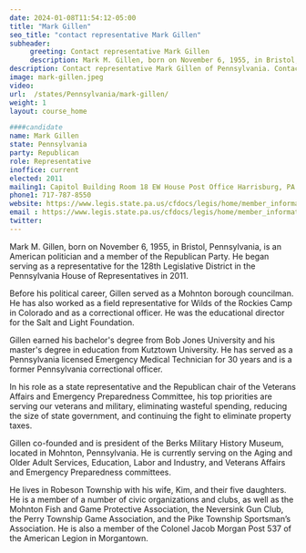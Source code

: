 ```yaml
---
date: 2024-01-08T11:54:12-05:00
title: "Mark Gillen"
seo_title: "contact representative Mark Gillen"
subheader:
     greeting: Contact representative Mark Gillen
     description: Mark M. Gillen, born on November 6, 1955, in Bristol, Pennsylvania, is an American politician and a member of the Republican Party. He began serving as a representative for the 128th Legislative District in the Pennsylvania House of Representatives in 2011.
description: Contact representative Mark Gillen of Pennsylvania. Contact information for Mark Gillen includes email address, phone number, and mailing address.
image: mark-gillen.jpeg
video:
url:  /states/Pennsylvania/mark-gillen/
weight: 1
layout: course_home

####candidate
name: Mark Gillen
state: Pennsylvania
party: Republican
role: Representative
inoffice: current
elected: 2011
mailing1: Capitol Building Room 18 EW House Post Office Harrisburg, PA 17120
phone1: 717-787-8550
website: https://www.legis.state.pa.us/cfdocs/legis/home/member_information/House_bio.cfm?id=1209/
email : https://www.legis.state.pa.us/cfdocs/legis/home/member_information/House_bio.cfm?id=1209/
twitter:
---
```


Mark M. Gillen, born on November 6, 1955, in Bristol, Pennsylvania, is an American politician and a member of the Republican Party. He began serving as a representative for the 128th Legislative District in the Pennsylvania House of Representatives in 2011.

Before his political career, Gillen served as a Mohnton borough councilman. He has also worked as a field representative for Wilds of the Rockies Camp in Colorado and as a correctional officer. He was the educational director for the Salt and Light Foundation.

Gillen earned his bachelor's degree from Bob Jones University and his master's degree in education from Kutztown University. He has served as a Pennsylvania licensed Emergency Medical Technician for 30 years and is a former Pennsylvania correctional officer.

In his role as a state representative and the Republican chair of the Veterans Affairs and Emergency Preparedness Committee, his top priorities are serving our veterans and military, eliminating wasteful spending, reducing the size of state government, and continuing the fight to eliminate property taxes.

Gillen co-founded and is president of the Berks Military History Museum, located in Mohnton, Pennsylvania. He is currently serving on the Aging and Older Adult Services, Education, Labor and Industry, and Veterans Affairs and Emergency Preparedness committees.

He lives in Robeson Township with his wife, Kim, and their five daughters. He is a member of a number of civic organizations and clubs, as well as the Mohnton Fish and Game Protective Association, the Neversink Gun Club, the Perry Township Game Association, and the Pike Township Sportsman’s Association. He is also a member of the Colonel Jacob Morgan Post 537 of the American Legion in Morgantown.
